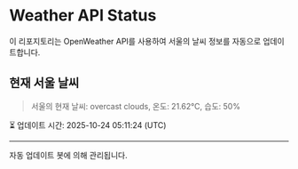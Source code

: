 
# Weather API Status

이 리포지토리는 OpenWeather API를 사용하여 서울의 날씨 정보를 자동으로 업데이트합니다.

## 현재 서울 날씨
> 서울의 현재 날씨: overcast clouds, 온도: 21.62°C, 습도: 50%

⏳ 업데이트 시간: 2025-10-24 05:11:24 (UTC)

---
자동 업데이트 봇에 의해 관리됩니다.
